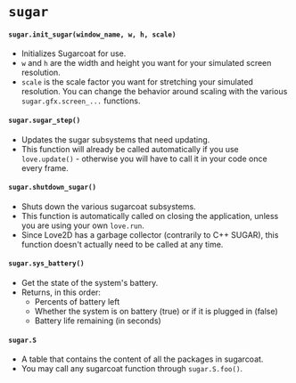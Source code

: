 # `sugar`

#### `sugar.init_sugar(window_name, w, h, scale)`
- Initializes Sugarcoat for use.
- `w` and `h` are the width and height you want for your simulated screen resolution.
- `scale` is the scale factor you want for stretching your simulated resolution. You can change the behavior around scaling with the various `sugar.gfx.screen_...` functions.

#### `sugar.sugar_step()`
- Updates the sugar subsystems that need updating.
- This function will already be called automatically if you use `love.update()` - otherwise you will have to call it in your code once every frame.

#### `sugar.shutdown_sugar()`
- Shuts down the various sugarcoat subsystems.
- This function is automatically called on closing the application, unless you are using your own `love.run`.
- Since Love2D has a garbage collector (contrarily to C++ SUGAR), this function doesn't actually need to be called at any time.

#### `sugar.sys_battery()`
- Get the state of the system's battery.
- Returns, in this order:
  - Percents of battery left
  - Whether the system is on battery (true) or if it is plugged in (false)
  - Battery life remaining (in seconds)

#### `sugar.S`
- A table that contains the content of all the packages in sugarcoat.
- You may call any sugarcoat function through `sugar.S.foo()`.
